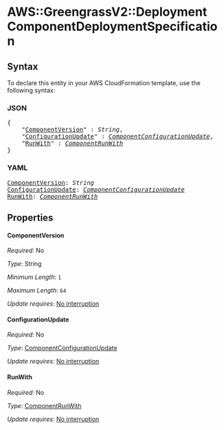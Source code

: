 # AWS::GreengrassV2::Deployment ComponentDeploymentSpecification

## Syntax

To declare this entity in your AWS CloudFormation template, use the following syntax:

### JSON

<pre>
{
    "<a href="#componentversion" title="ComponentVersion">ComponentVersion</a>" : <i>String</i>,
    "<a href="#configurationupdate" title="ConfigurationUpdate">ConfigurationUpdate</a>" : <i><a href="componentconfigurationupdate.md">ComponentConfigurationUpdate</a></i>,
    "<a href="#runwith" title="RunWith">RunWith</a>" : <i><a href="componentrunwith.md">ComponentRunWith</a></i>
}
</pre>

### YAML

<pre>
<a href="#componentversion" title="ComponentVersion">ComponentVersion</a>: <i>String</i>
<a href="#configurationupdate" title="ConfigurationUpdate">ConfigurationUpdate</a>: <i><a href="componentconfigurationupdate.md">ComponentConfigurationUpdate</a></i>
<a href="#runwith" title="RunWith">RunWith</a>: <i><a href="componentrunwith.md">ComponentRunWith</a></i>
</pre>

## Properties

#### ComponentVersion

_Required_: No

_Type_: String

_Minimum Length_: <code>1</code>

_Maximum Length_: <code>64</code>

_Update requires_: [No interruption](https://docs.aws.amazon.com/AWSCloudFormation/latest/UserGuide/using-cfn-updating-stacks-update-behaviors.html#update-no-interrupt)

#### ConfigurationUpdate

_Required_: No

_Type_: <a href="componentconfigurationupdate.md">ComponentConfigurationUpdate</a>

_Update requires_: [No interruption](https://docs.aws.amazon.com/AWSCloudFormation/latest/UserGuide/using-cfn-updating-stacks-update-behaviors.html#update-no-interrupt)

#### RunWith

_Required_: No

_Type_: <a href="componentrunwith.md">ComponentRunWith</a>

_Update requires_: [No interruption](https://docs.aws.amazon.com/AWSCloudFormation/latest/UserGuide/using-cfn-updating-stacks-update-behaviors.html#update-no-interrupt)
